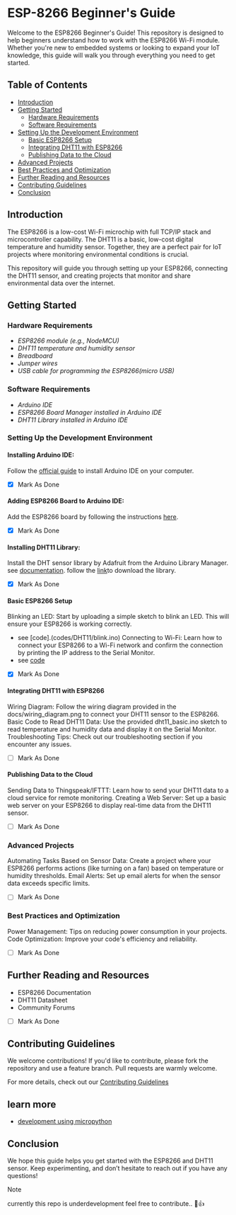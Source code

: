# ESP-8266 Beginner's Guide

Welcome to the ESP8266 Beginner's Guide! This repository is designed to help beginners understand how to work with the ESP8266 Wi-Fi module. Whether you're new to embedded systems or looking to expand your IoT knowledge, this guide will walk you through everything you need to get started.

## Table of Contents

* [Introduction](#Introduction)
* [Getting Started](#Getting-Started)
    * [Hardware Requirements](#Hardware-Requirements)
    * [Software Requirements](#Software-Requirements)
* [Setting Up the Development Environment](#Setting-Up-the-Development-Environment)
    * [Basic ESP8266 Setup](#Basic-ESP8266-Setup)
    * [Integrating DHT11 with ESP8266](#Integrating-DHT11-with-ESP8266)
    * [Publishing Data to the Cloud](#Publishing-Data-to-the-Cloud)
* [Advanced Projects](#Advanced-Projects)
* [Best Practices and Optimization](#Best-Practices-and-Optimization)
* [Further Reading and Resources](#Further-Reading-and-Resources)
* [Contributing Guidelines](#Contributing-Guidelines)
* [Conclusion](#Conclusion)

## Introduction 

The ESP8266 is a low-cost Wi-Fi microchip with full TCP/IP stack and microcontroller capability. The DHT11 is a basic, low-cost digital temperature and humidity sensor. Together, they are a perfect pair for IoT projects where monitoring environmental conditions is crucial.

This repository will guide you through setting up your ESP8266, connecting the DHT11 sensor, and creating projects that monitor and share environmental data over the internet.

## Getting Started
### Hardware Requirements

* *ESP8266 module (e.g., NodeMCU)*
* *DHT11 temperature and humidity sensor*
* *Breadboard*
* *Jumper wires*
* *USB cable for programming the ESP8266(micro USB)*

### Software Requirements
* *Arduino IDE*
* *ESP8266 Board Manager installed in Arduino IDE*
* *DHT11 Library installed in Arduino IDE*

### Setting Up the Development Environment

#### Installing Arduino IDE:
Follow the [official guide](https://www.arduino.cc/en/software) to install Arduino IDE on your computer.
- [x] Mark As Done
#### Adding ESP8266 Board to Arduino IDE: 
Add the ESP8266 board by following the instructions [here](https://randomnerdtutorials.com/how-to-install-esp8266-board-arduino-ide/).
- [x] Mark As Done
#### Installing DHT11 Library: 
Install the DHT sensor library by Adafruit from the Arduino Library Manager.
see [documentation](https://learn.adafruit.com/dht).
follow the [link](https://learn.adafruit.com/dht/using-a-dhtxx-sensor-with-arduino)to download the library.
- [x] Mark As Done

#### Basic ESP8266 Setup
Blinking an LED: Start by uploading a simple sketch to blink an LED. This will ensure your ESP8266 is working correctly.
* see [code].(codes/DHT11/blink.ino)
Connecting to Wi-Fi: Learn how to connect your ESP8266 to a Wi-Fi network and confirm the connection by printing the IP address to the Serial Monitor.
* see [code](codes/DHT11/wifi.ino)
- [x] Mark As Done

#### Integrating DHT11 with ESP8266
Wiring Diagram: Follow the wiring diagram provided in the docs/wiring_diagram.png to connect your DHT11 sensor to the ESP8266.
Basic Code to Read DHT11 Data: Use the provided dht11_basic.ino sketch to read temperature and humidity data and display it on the Serial Monitor.
Troubleshooting Tips: Check out our troubleshooting section if you encounter any issues.
- [ ] Mark As Done
#### Publishing Data to the Cloud
Sending Data to Thingspeak/IFTTT: Learn how to send your DHT11 data to a cloud service for remote monitoring.
Creating a Web Server: Set up a basic web server on your ESP8266 to display real-time data from the DHT11 sensor.
- [ ] Mark As Done
### Advanced Projects
Automating Tasks Based on Sensor Data: Create a project where your ESP8266 performs actions (like turning on a fan) based on temperature or humidity thresholds.
Email Alerts: Set up email alerts for when the sensor data exceeds specific limits.
- [ ] Mark As Done
### Best Practices and Optimization
Power Management: Tips on reducing power consumption in your projects.
Code Optimization: Improve your code's efficiency and reliability.
- [ ] Mark As Done
## Further Reading and Resources
* ESP8266 Documentation
* DHT11 Datasheet
* Community Forums
- [ ] Mark As Done

## Contributing Guidelines

We welcome contributions! If you'd like to contribute, please fork the repository and use a feature branch. Pull requests are warmly welcome.

For more details, check out our [Contributing Guidelines](docs/CONTRIBUTING.md)

## learn more 
* [development using micropython](https://docs.micropython.org/en/latest/esp8266/quickref.html)

## Conclusion
We hope this guide helps you get started with the ESP8266 and DHT11 sensor. Keep experimenting, and don’t hesitate to reach out if you have any questions!

> [!NOTE]
> currently this repo is underdevelopment feel free to contribute.. :gift_heart::thumbsup:


